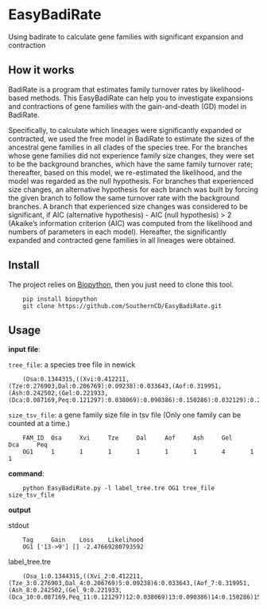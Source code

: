 EasyBadiRate
============

Using badirate to calculate gene families with significant expansion and contraction



How it works
------------
BadiRate is a program that estimates family turnover rates by likelihood-based methods. This EasyBadiRate can help you to investigate expansions and contractions of gene families with the gain-and-death (GD) model in BadiRate. 

Specifically, to calculate which lineages were significantly expanded or contracted, we used the free model in BadiRate to estimate the sizes of the ancestral gene families in all clades of the species tree. For the branches whose gene families did not experience family size changes, they were set to be the background branches, which have the same family turnover rate; thereafter, based on this model, we re-estimated the likelihood, and the model was regarded as the null hypothesis. For branches that experienced size changes, an alternative hypothesis for each branch was built by forcing the given branch to follow the same turnover rate with the background branches. A branch that experienced size changes was considered to be significant, if AIC (alternative hypothesis) - AIC (null hypothesis) > 2 (Akaike’s information criterion (AIC) was computed from the likelihood and numbers of parameters in each model). Hereafter, the significantly expanded and contracted gene families in all lineages were obtained.

Install
-------
The project relies on <a href="https://biopython.org/">Biopython</a>, then you just need to clone this tool.

        pip install biopython
        git clone https://github.com/SouthernCD/EasyBadiRate.git

Usage
-----

**input file**:

`tree_file`: a species tree file in newick

        (Osa:0.1344315,((Xvi:0.412211,(Tze:0.276903,Dal:0.206769):0.09238):0.033643,(Aof:0.319951,(Ash:0.242502,(Gel:0.221933,(Dca:0.087169,Peq:0.121297):0.038069):0.090386):0.150286):0.032129):0.268863);

`size_tsv_file`: a gene family size file in tsv file (Only one family can be counted at a time.)

        FAM_ID  Osa     Xvi     Tze     Dal     Aof     Ash     Gel     Dca     Peq
        OG1     1       1       1       1       1       1       4       1       1

**command**:

        python EasyBadiRate.py -l label_tree.tre OG1 tree_file size_tsv_file

**output**

stdout

        Tag     Gain    Loss    Likelihood
        OG1 ['13->9'] [] -2.47669280793592

label_tree.tre

        (Osa_1:0.1344315,((Xvi_2:0.412211,(Tze_3:0.276903,Dal_4:0.206769)5:0.09238)6:0.033643,(Aof_7:0.319951,(Ash_8:0.242502,(Gel_9:0.221933,(Dca_10:0.087169,Peq_11:0.121297)12:0.038069)13:0.090386)14:0.150286)15:0.032129)16:0.268863)17;